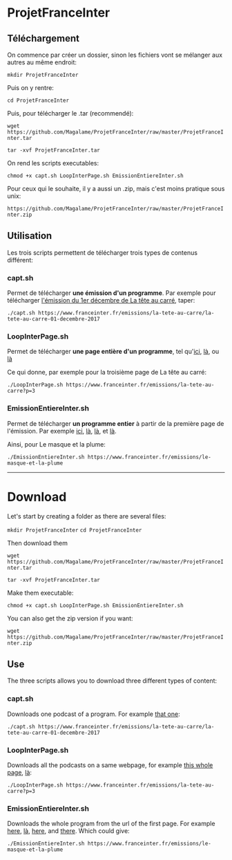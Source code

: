 # ProjetFranceInter

## Téléchargement


On commence par créer un dossier, sinon les fichiers vont se mélanger aux autres au même endroit:

`mkdir ProjetFranceInter`

Puis on y rentre:

`cd ProjetFranceInter`

Puis, pour télécharger le .tar (recommendé):

`wget https://github.com/Magalame/ProjetFranceInter/raw/master/ProjetFranceInter.tar`

`tar -xvf ProjetFranceInter.tar`

On rend les scripts executables:

`chmod +x capt.sh LoopInterPage.sh EmissionEntiereInter.sh`

Pour ceux qui le souhaite, il y a aussi un .zip, mais c'est moins pratique sous unix:

`https://github.com/Magalame/ProjetFranceInter/raw/master/ProjetFranceInter.zip`


## Utilisation

Les trois scripts permettent de télécharger trois types de contenus différent:

### capt.sh
Permet de télécharger **une émission d'un programme**. Par exemple pour télécharger [l'émission du 1er décembre de La tête au carré](https://www.franceinter.fr/emissions/la-tete-au-carre/la-tete-au-carre-01-decembre-2017), taper:

`./capt.sh https://www.franceinter.fr/emissions/la-tete-au-carre/la-tete-au-carre-01-decembre-2017`

### LoopInterPage.sh
Permet de télécharger **une page entière d'un programme**, tel qu'[ici](https://www.franceinter.fr/emissions/la-tete-au-carre), [là](https://www.franceinter.fr/emissions/la-tete-au-carre?p=2), ou [là](https://www.franceinter.fr/emissions/la-tete-au-carre?p=3)

Ce qui donne, par exemple pour la troisième page de La tête au carré:

`./LoopInterPage.sh https://www.franceinter.fr/emissions/la-tete-au-carre?p=3`

### EmissionEntiereInter.sh

Permet de télécharger **un programme entier** à partir de la première page de l'émission. Par exemple [ici](https://www.franceinter.fr/emissions/la-tete-au-carre), [là](https://www.franceinter.fr/emissions/la-marche-de-l-histoire), [là](https://www.franceinter.fr/emissions/le-masque-et-la-plume), et [là](https://www.franceinter.fr/emissions/la-bande-originale).

Ainsi, pour Le masque et la plume:

`./EmissionEntiereInter.sh https://www.franceinter.fr/emissions/le-masque-et-la-plume`

-----------------------------------------------------

# Download

Let's start by creating a folder as there are several files:

`mkdir ProjetFranceInter`
`cd ProjetFranceInter`

Then download them

`wget https://github.com/Magalame/ProjetFranceInter/raw/master/ProjetFranceInter.tar`

`tar -xvf ProjetFranceInter.tar`

Make them executable:

`chmod +x capt.sh LoopInterPage.sh EmissionEntiereInter.sh`

You can also get the zip version if you want:

`wget https://github.com/Magalame/ProjetFranceInter/raw/master/ProjetFranceInter.zip`

## Use

The three scripts allows you to download three different types of content:

### capt.sh

Downloads one podcast of a program. For example [that one](https://www.franceinter.fr/emissions/la-tete-au-carre/la-tete-au-carre-01-decembre-2017):

`./capt.sh https://www.franceinter.fr/emissions/la-tete-au-carre/la-tete-au-carre-01-decembre-2017`

### LoopInterPage.sh

Downloads all the podcasts on a same webpage, for example [this whole page](https://www.franceinter.fr/emissions/la-tete-au-carre), [là](https://www.franceinter.fr/emissions/la-tete-au-carre?p=2):

`./LoopInterPage.sh https://www.franceinter.fr/emissions/la-tete-au-carre?p=3`

### EmissionEntiereInter.sh

Downloads the whole program from the url of the first page. For example [here](https://www.franceinter.fr/emissions/la-tete-au-carre), [là](https://www.franceinter.fr/emissions/la-marche-de-l-histoire), [here](https://www.franceinter.fr/emissions/le-masque-et-la-plume), and [there](https://www.franceinter.fr/emissions/la-bande-originale). Which could give:

`./EmissionEntiereInter.sh https://www.franceinter.fr/emissions/le-masque-et-la-plume`
